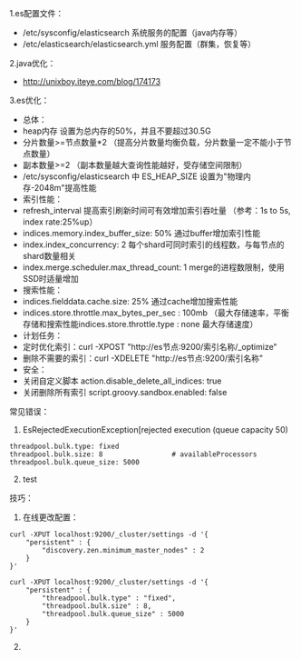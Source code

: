 1.es配置文件：
 - /etc/sysconfig/elasticsearch 系统服务的配置（java内存等）
 - /etc/elasticsearch/elasticsearch.yml 服务配置（群集，恢复等）

2.java优化：
 - http://unixboy.iteye.com/blog/174173

3.es优化：
 - 总体：
  - heap内存 设置为总内存的50%，并且不要超过30.5G
  - 分片数量>=节点数量*2 （提高分片数量均衡负载，分片数量一定不能小于节点数量）
  - 副本数量>=2 （副本数量越大查询性能越好，受存储空间限制）
  - /etc/sysconfig/elasticsearch 中 ES_HEAP_SIZE 设置为"物理内存-2048m"提高性能
 - 索引性能：
  - refresh_interval 提高索引刷新时间可有效增加索引吞吐量 （参考：1s to 5s, index rate:25%up）
  - indices.memory.index_buffer_size: 50% 通过buffer增加索引性能
  - index.index_concurrency: 2 每个shard可同时索引的线程数，与每节点的shard数量相关
  - index.merge.scheduler.max_thread_count: 1 merge的进程数限制，使用SSD时适量增加
 - 搜索性能：
  - indices.fielddata.cache.size: 25% 通过cache增加搜索性能
  - indices.store.throttle.max_bytes_per_sec : 100mb （最大存储速率，平衡存储和搜索性能indices.store.throttle.type : none 最大存储速度）
 - 计划任务：
  - 定时优化索引：curl -XPOST "http://es节点:9200/索引名称/_optimize"
  - 删除不需要的索引：curl -XDELETE "http://es节点:9200/索引名称"
 - 安全：
  - 关闭自定义脚本 action.disable_delete_all_indices: true
  - 关闭删除所有索引 script.groovy.sandbox.enabled: false


常见错误：
1. EsRejectedExecutionException[rejected execution (queue capacity 50)
```
threadpool.bulk.type: fixed
threadpool.bulk.size: 8                 # availableProcessors
threadpool.bulk.queue_size: 5000
```
2. test


技巧：
1. 在线更改配置：
```
curl -XPUT localhost:9200/_cluster/settings -d '{
    "persistent" : {
        "discovery.zen.minimum_master_nodes" : 2
    }
}'

curl -XPUT localhost:9200/_cluster/settings -d '{
    "persistent" : {
        "threadpool.bulk.type" : "fixed",
        "threadpool.bulk.size" : 8,
        "threadpool.bulk.queue_size" : 5000
    }
}'
```
2. 